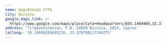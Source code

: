 ```yaml
---
name: Αμφιθέατρο CYTA
city: Nicosia
google_maps_link: >-
  https://www.google.com/maps/place/Cyta+Headquarters/@35.1469468,33.3700184,19z/data=!4m10!1m2!2m1!1scyta+nicosia!3m6!1s0x14de19e9d615bba5:0x22e59b710fd65b53!8m2!3d35.1469468!4d33.3706621!15sCgxjeXRhIG5pY29zaWGSASN0ZWxlY29tbXVuaWNhdGlvbnNfc2VydmljZV9wcm92aWRlcuABAA!16s%2Fg%2F11g8wbdg3l
address: 'Tilepikoinonion, P.O. 24929 Nicosia, 2014, Cyprus'
latlong: '35.14699285685216, 33.370780117184275'
---
```




